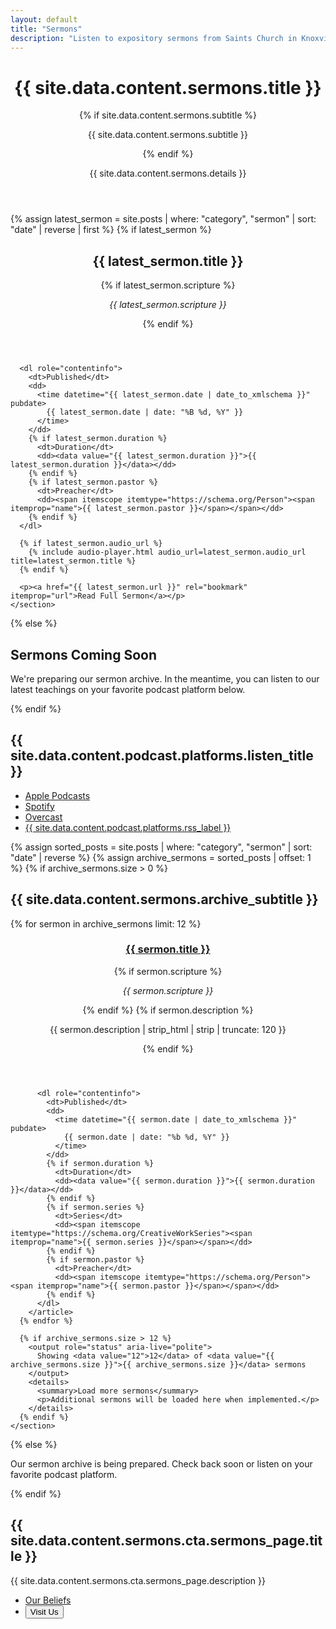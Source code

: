 ```yaml
---
layout: default
title: "Sermons"
description: "Listen to expository sermons from Saints Church in Knoxville, TN. Reformed Baptist preaching through books of the Bible verse-by-verse, available on Apple Podcasts, Spotify, and Overcast."
---
```


<main itemscope itemtype="https://schema.org/CollectionPage" tabindex="-1" id="main-content">
  <header role="banner">
    <h1 itemprop="name headline">{{ site.data.content.sermons.title }}</h1>
    {% if site.data.content.sermons.subtitle %}
      <p role="doc-subtitle" itemprop="alternativeHeadline">{{ site.data.content.sermons.subtitle }}</p>
    {% endif %}
    <p itemprop="description">{{ site.data.content.sermons.details }}</p>
  </header>

  {% assign latest_sermon = site.posts | where: "category", "sermon" | sort: "date" | reverse | first %}
  {% if latest_sermon %}
    <section aria-labelledby="featured-sermon">
      <header>
        <h2 id="featured-sermon">{{ latest_sermon.title }}</h2>
        {% if latest_sermon.scripture %}
          <p><cite>{{ latest_sermon.scripture }}</cite></p>
        {% endif %}
      </header>

      <dl role="contentinfo">
        <dt>Published</dt>
        <dd>
          <time datetime="{{ latest_sermon.date | date_to_xmlschema }}" pubdate>
            {{ latest_sermon.date | date: "%B %d, %Y" }}
          </time>
        </dd>
        {% if latest_sermon.duration %}
          <dt>Duration</dt>
          <dd><data value="{{ latest_sermon.duration }}">{{ latest_sermon.duration }}</data></dd>
        {% endif %}
        {% if latest_sermon.pastor %}
          <dt>Preacher</dt>
          <dd><span itemscope itemtype="https://schema.org/Person"><span itemprop="name">{{ latest_sermon.pastor }}</span></span></dd>
        {% endif %}
      </dl>

      {% if latest_sermon.audio_url %}
        {% include audio-player.html audio_url=latest_sermon.audio_url title=latest_sermon.title %}
      {% endif %}

      <p><a href="{{ latest_sermon.url }}" rel="bookmark" itemprop="url">Read Full Sermon</a></p>
    </section>
  {% else %}
    <section>
      <h2>Sermons Coming Soon</h2>
      <p>We're preparing our sermon archive. In the meantime, you can listen to our latest teachings on your favorite podcast platform below.</p>
    </section>
  {% endif %}

  <section aria-labelledby="podcast-platforms">
    <h2 id="podcast-platforms">{{ site.data.content.podcast.platforms.listen_title }}</h2>
    <nav aria-label="Podcast platforms">
      <ul>
        <li><a href="{{ site.podcast.platforms.apple }}" target="_blank" rel="noopener noreferrer external">Apple Podcasts</a></li>
        <li><a href="{{ site.podcast.platforms.spotify }}" target="_blank" rel="noopener noreferrer external">Spotify</a></li>
        <li><a href="{{ site.podcast.platforms.overcast }}" target="_blank" rel="noopener noreferrer external">Overcast</a></li>
        <li><a href="{{ site.podcast.rss_url }}" target="_blank" rel="noopener noreferrer external" type="application/rss+xml">{{ site.data.content.podcast.platforms.rss_label }}</a></li>
      </ul>
    </nav>
  </section>

  {% assign sorted_posts = site.posts | where: "category", "sermon" | sort: "date" | reverse %}
  {% assign archive_sermons = sorted_posts | offset: 1 %}
  {% if archive_sermons.size > 0 %}
    <section aria-labelledby="sermon-archive">
      <h2 id="sermon-archive">{{ site.data.content.sermons.archive_subtitle }}</h2>
      {% for sermon in archive_sermons limit: 12 %}
        <article itemscope itemtype="https://schema.org/Article">
          <header>
            <h3><a href="{{ sermon.url }}" rel="bookmark" itemprop="url headline">{{ sermon.title }}</a></h3>
            {% if sermon.scripture %}
              <p><cite itemprop="about">{{ sermon.scripture }}</cite></p>
            {% endif %}
            {% if sermon.description %}
              <p itemprop="description">{{ sermon.description | strip_html | strip | truncate: 120 }}</p>
            {% endif %}
          </header>

          <dl role="contentinfo">
            <dt>Published</dt>
            <dd>
              <time datetime="{{ sermon.date | date_to_xmlschema }}" pubdate>
                {{ sermon.date | date: "%b %d, %Y" }}
              </time>
            </dd>
            {% if sermon.duration %}
              <dt>Duration</dt>
              <dd><data value="{{ sermon.duration }}">{{ sermon.duration }}</data></dd>
            {% endif %}
            {% if sermon.series %}
              <dt>Series</dt>
              <dd><span itemscope itemtype="https://schema.org/CreativeWorkSeries"><span itemprop="name">{{ sermon.series }}</span></span></dd>
            {% endif %}
            {% if sermon.pastor %}
              <dt>Preacher</dt>
              <dd><span itemscope itemtype="https://schema.org/Person"><span itemprop="name">{{ sermon.pastor }}</span></span></dd>
            {% endif %}
          </dl>
        </article>
      {% endfor %}

      {% if archive_sermons.size > 12 %}
        <output role="status" aria-live="polite">
          Showing <data value="12">12</data> of <data value="{{ archive_sermons.size }}">{{ archive_sermons.size }}</data> sermons
        </output>
        <details>
          <summary>Load more sermons</summary>
          <p>Additional sermons will be loaded here when implemented.</p>
        </details>
      {% endif %}
    </section>
  {% else %}
    <section>
      <p>Our sermon archive is being prepared. Check back soon or listen on your favorite podcast platform.</p>
    </section>
  {% endif %}

  <aside aria-labelledby="cta-section">
    <h2 id="cta-section">{{ site.data.content.sermons.cta.sermons_page.title }}</h2>
    <p>{{ site.data.content.sermons.cta.sermons_page.description }}</p>
    <nav aria-label="Church information">
      <ul>
        <li><a href="/beliefs/" rel="related">Our Beliefs</a></li>
        <li><button type="button" aria-controls="visit-modal" aria-expanded="false" onclick="document.getElementById('visit-modal').classList.remove('hidden'); this.setAttribute('aria-expanded', 'true')">Visit Us</button></li>
      </ul>
    </nav>
  </aside>
</main>